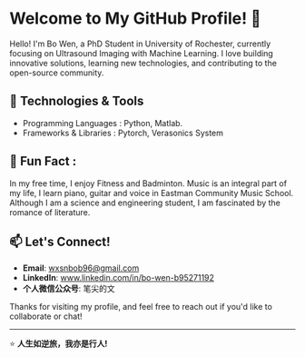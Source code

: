 # Welcome to My GitHub Profile! 👋

Hello! I'm Bo Wen, a PhD Student in University of Rochester, currently focusing on Ultrasound Imaging with Machine Learning. I love building innovative solutions, learning new technologies, and contributing to the open-source community.

## 🔧 Technologies & Tools
- Programming Languages : Python, Matlab.
- Frameworks & Libraries : Pytorch, Verasonics System


## 🌱 Fun Fact : 
In my free time, I enjoy Fitness and Badminton. 
Music is an integral part of my life, I learn piano, guitar and voice in Eastman Community Music School.
Although I am a science and engineering student, I am fascinated by the romance of literature.


## 📫 Let's Connect!
- **Email**: wxsnbob96@gmail.com
- **LinkedIn**: www.linkedin.com/in/bo-wen-b95271192
- **个人微信公众号**: 笔尖的文 

Thanks for visiting my profile, and feel free to reach out if you'd like to collaborate or chat!

---

⭐️ **人生如逆旅，我亦是行人!**

